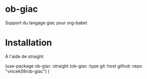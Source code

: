 # ob-giac
Support du langage giac pour org-babel

# Installation
À l'aide de straight


(use-package ob-giac
  :straight (ob-giac :type git :host github :repo "vincek59/ob-giac")
  )
